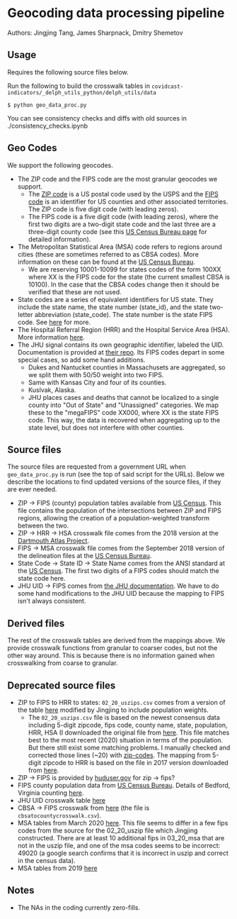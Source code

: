 # Geocoding data processing pipeline

Authors: Jingjing Tang, James Sharpnack, Dmitry Shemetov

## Usage

Requires the following source files below.

Run the following to build the crosswalk tables in `covidcast-indicators/_delph_utils_python/delph_utils/data`
```
$ python geo_data_proc.py
```

You can see consistency checks and diffs with old sources in ./consistency_checks.ipynb

## Geo Codes

We support the following geocodes.

- The ZIP code and the FIPS code are the most granular geocodes we support. 
  - The [ZIP code](https://en.wikipedia.org/wiki/ZIP_Code) is a US postal code used by the USPS and the [FIPS code](https://en.wikipedia.org/wiki/FIPS_county_code) is an identifier for US counties and other associated territories. The ZIP code is five digit code (with leading zeros). 
  - The FIPS code is a five digit code (with leading zeros), where the first two digits are a two-digit state code and the last three are a three-digit county code (see this [US Census Bureau page](https://www.census.gov/library/reference/code-lists/ansi.html) for detailed information).
- The Metropolitan Statistical Area (MSA) code refers to regions around cities (these are sometimes referred to as CBSA codes). More information on these can be found at the [US Census Bureau](https://www.census.gov/programs-surveys/metro-micro/about.html).
  - We are reserving 10001-10099 for states codes of the form 100XX where XX is the FIPS code for the state (the current smallest CBSA is 10100). In the case that the CBSA codes change then it should be verified that these are not used. 
- State codes are a series of equivalent identifiers for US state. They include the state name, the state number (state_id), and the state two-letter abbreviation (state_code). The state number is the state FIPS code. See [here](https://en.wikipedia.org/wiki/List_of_U.S._state_and_territory_abbreviations) for more.
- The Hospital Referral Region (HRR) and the Hospital Service Area (HSA). More information [here](https://www.dartmouthatlas.org/covid-19/hrr-mapping/).
- The JHU signal contains its own geographic identifier, labeled the UID. Documentation is provided at [their repo](https://github.com/CSSEGISandData/COVID-19/tree/master/csse_covid_19_data#uid-lookup-table-logic). Its FIPS codes depart in some special cases, so add some hand additions.
  - Dukes and Nantucket counties in Massachusets are aggregated, so we split them with 50/50 weight into two FIPS.
  - Same with Kansas City and four of its counties.
  - Kuslvak, Alaska.
  - JHU places cases and deaths that cannot be localized to a single county into "Out of State" and "Unassigned" categories. We map these to the "megaFIPS" code XX000, where XX is the state FIPS code. This way, the data is recovered when aggregating up to the state level, but does not interfere with other counties.

## Source files

The source files are requested from a government URL when `geo_data_proc.py` is run (see the top of said script for the URLs). Below we describe the locations to find updated versions of the source files, if they are ever needed.

- ZIP -> FIPS (county) population tables available from [US Census](https://www.census.gov/geographies/reference-files/time-series/geo/relationship-files.html#par_textimage_674173622). This file contains the population of the intersections between ZIP and FIPS regions, allowing the creation of a population-weighted transform between the two.
- ZIP -> HRR -> HSA crosswalk file comes from the 2018 version at the [Dartmouth Atlas Project](https://atlasdata.dartmouth.edu/static/supp_research_data).
- FIPS -> MSA crosswalk file comes from the September 2018 version of the delineation files at the [US Census Bureau](https://www.census.gov/geographies/reference-files/time-series/demo/metro-micro/delineation-files.html).
- State Code -> State ID -> State Name comes from the ANSI standard at the [US Census](https://www.census.gov/library/reference/code-lists/ansi.html#par_textimage_3). The first two digits of a FIPS codes should match the state code here.
- JHU UID -> FIPS comes from [the JHU documentation](https://github.com/CSSEGISandData/COVID-19/tree/master/csse_covid_19_data#uid-lookup-table-logic). We have to do some hand modifications to the JHU UID because the mapping to FIPS isn't always consistent.

## Derived files

The rest of the crosswalk tables are derived from the mappings above. We provide crosswalk functions from granular to coarser codes, but not the other way around. This is because there is no information gained when crosswalking from coarse to granular.

## Deprecated source files

- ZIP to FIPS to HRR to states: `02_20_uszips.csv` comes from a version of the table [here](https://simplemaps.com/data/us-zips) modified by Jingjing to include population weights.
  - The `02_20_uszips.csv` file is based on the newest consensus data including 5-digit zipcode, fips code, county name, state, population, HRR, HSA (I downloaded the original file from [here](https://simplemaps.com/data/us-zips). This file matches best to the most recent (2020) situation in terms of the population. But there still exist some matching problems. I manually checked and corrected those lines (~20) with [zip-codes](https://www.zip-codes.com/zip-code/58439/zip-code-58439.asp). The mapping from 5-digit zipcode to HRR is based on the file in 2017 version downloaded from [here](https://atlasdata.dartmouth.edu/static/supp_research_data).
- ZIP -> FIPS is provided by [huduser.gov](https://www.huduser.gov/portal/datasets/usps_crosswalk.html) for zip -> fips?
- FIPS county population data from [US Census Bureau](http://www.census.gov/programs-surveys/popest/technical-documentation/methodology.html). Details of Bedford, Virginia counting [here](https://www.census.gov/programs-surveys/geography/technical-documentation/county-changes.html).
- JHU UID crosswalk table [here](https://github.com/CSSEGISandData/COVID-19/tree/master/csse_covid_19_data#uid-lookup-table-logic)
- CBSA -> FIPS crosswalk from [here](https://data.nber.org/data/cbsa-fips-county-crosswalk.html) (the file is `cbsatocountycrosswalk.csv`).
- MSA tables from March 2020 [here](https://www.census.gov/geographies/reference-files/time-series/demo/metro-micro/delineation-files.html). This file seems to differ in a few fips codes from the source for the 02_20_uszip file which Jingjing constructed. There are at least 10 additional fips in 03_20_msa that are not in the uszip file, and one of the msa codes seems to be incorrect: 49020 (a google search confirms that it is incorrect in uszip and correct in the census data).
- MSA tables from 2019 [here](https://apps.bea.gov/regional/docs/msalist.cfm)

## Notes 

- The NAs in the coding currently zero-fills.
